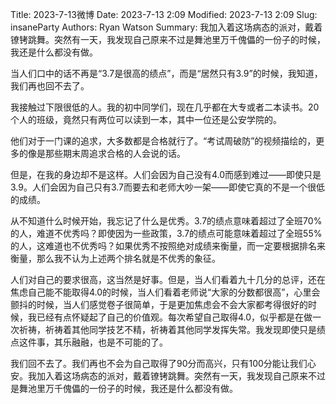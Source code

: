 Title: 2023-7-13微博
Date: 2023-7-13 2:09
Modified: 2023-7-13 2:09
Slug: insaneParty
Authors: Ryan Watson
Summary: 我加入着这场病态的派对，戴着镣铐跳舞。突然有一天，我发现自己原来不过是舞池里万千傀儡的一份子的时候，我还是什么都没有做。

当人们口中的话不再是“3.7是很高的绩点”，而是“居然只有3.9”的时候，我知道，我们再也回不去了。

我接触过下限很低的人。我的初中同学们，现在几乎都在大专或者二本读书。20个人的班级，竟然只有两位可以读到一本，其中一位还是公安学院的。

他们对于一门课的追求，大多数都是合格就行了。“考试周破防”的视频描绘的，更多的像是那些期末周追求合格的人会说的话。

但是，在我的身边却不是这样。人们会因为自己没有4.0而感到难过——即使只是3.9。人们会因为自己只有3.7而要去和老师大吵一架——即使它真的不是一个很低的成绩。

从不知道什么时候开始，我忘记了什么是优秀。3.7的绩点意味着超过了全班70%的人，难道不优秀吗？即使因为一些政策，3.7的绩点可能意味着超过了全班55%的人，这难道也不优秀吗？如果优秀不按照绝对成绩来衡量，而一定要根据排名来衡量，那么我不认为上述两个排名就是不优秀的象征。

人们对自己的要求很高，这当然是好事。但是，当人们看着九十几分的总评，还在焦虑自己能不能取得4.0的时候，当人们看着老师说“大家的分数都很高”，心里会颤抖的时候，当人们感觉卷子很简单，于是更加焦虑会不会大家都考得很好的时候，我已经有点怀疑起了自己的价值观。每次希望自己取得4.0，似乎都是在做一次祈祷，祈祷着其他同学技艺不精，祈祷着其他同学发挥失常。我发现即使只是绩点这件事，其乐融融，也是不可能的了。

我们回不去了。我们再也不会为自己取得了90分而高兴，只有100分能让我们心安。我加入着这场病态的派对，戴着镣铐跳舞。突然有一天，我发现自己原来不过是舞池里万千傀儡的一份子的时候，我还是什么都没有做。